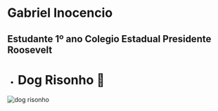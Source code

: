 # Gabriel Inocencio #
## Estudante 1º ano Colegio Estadual Presidente Roosevelt ##


* # Dog Risonho 🐶


![dog risonho](https://media1.tenor.com/m/aPgTU-Z9j1MAAAAd/funny-dogs-cute.gif)
